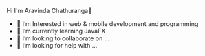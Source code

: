 Hi I'm Aravinda Chathuranga👋
- 🔭 I’m Interested in web & mobile development and programming
- 🌱 I’m currently learning JavaFX
- 👯 I’m looking to collaborate on ...
- 🤔 I’m looking for help with ...
